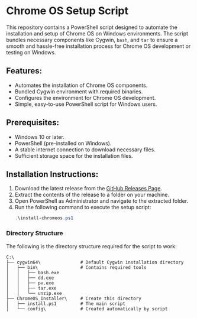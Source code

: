 # Chrome OS Setup Script

This repository contains a PowerShell script designed to automate the installation and setup of Chrome OS on Windows environments. The script bundles necessary components like Cygwin, `bash`, and `tar` to ensure a smooth and hassle-free installation process for Chrome OS development or testing on Windows.

## Features:
- Automates the installation of Chrome OS components.
- Bundled Cygwin environment with required binaries.
- Configures the environment for Chrome OS development.
- Simple, easy-to-use PowerShell script for Windows users.

## Prerequisites:
- Windows 10 or later.
- PowerShell (pre-installed on Windows).
- A stable internet connection to download necessary files.
- Sufficient storage space for the installation files.

## Installation Instructions:
1. Download the latest release from the [GitHub Releases Page](https://github.com/bobanilic/chromeos-installer/releases).
2. Extract the contents of the release to a folder on your machine.
3. Open PowerShell as Administrator and navigate to the extracted folder.
4. Run the following command to execute the setup script:
   ```powershell
   .\install-chromeos.ps1

### Directory Structure

The following is the directory structure required for the script to work:

```plaintext
C:\
├── cygwin64\               # Default Cygwin installation directory
│   ├── bin\                # Contains required tools
│   │   ├── bash.exe
│   │   ├── dd.exe
│   │   ├── pv.exe
│   │   ├── tar.exe
│   │   └── unzip.exe
├── ChromeOS_Installer\     # Create this directory
│   ├── install.ps1         # The main script
│   └── config\             # Created automatically by script
